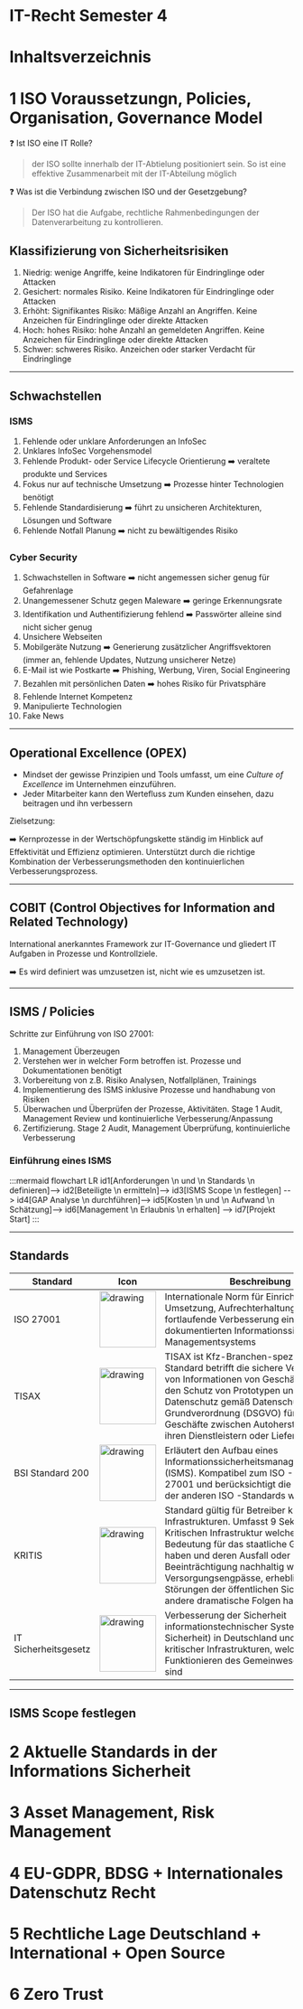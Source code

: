 # IT-Recht Semester 4

# Inhaltsverzeichnis

# 1 ISO Voraussetzungn, Policies, Organisation, Governance Model
:question: Ist ISO eine IT Rolle?
> der ISO sollte innerhalb der IT-Abtielung positioniert sein. So ist eine effektive Zusammenarbeit mit der IT-Abteilung möglich

:question: Was ist die Verbindung zwischen ISO und der Gesetzgebung?
> Der ISO hat die Aufgabe, rechtliche Rahmenbedingungen der Datenverarbeitung zu kontrollieren.

## Klassifizierung von Sicherheitsrisiken 

1. Niedrig: wenige Angriffe, keine Indikatoren für Eindringlinge oder Attacken
2. Gesichert: normales Risiko. Keine Indikatoren für Eindringlinge oder Attacken
3. Erhöht: Signifikantes Risiko: Mäßige Anzahl an Angriffen. Keine Anzeichen für Eindringlinge oder direkte Attacken
4. Hoch: hohes Risiko: hohe Anzahl an gemeldeten Angriffen. Keine Anzeichen für Eindringlinge oder direkte Attacken
5. Schwer: schweres Risiko. Anzeichen oder starker Verdacht für Eindringlinge

---

## Schwachstellen

### ISMS 
1. Fehlende oder unklare Anforderungen an InfoSec
2. Unklares InfoSec Vorgehensmodel
3. Fehlende Produkt- oder Service Lifecycle Orientierung :arrow_right: veraltete produkte und Services
4. Fokus nur auf technische Umsetzung :arrow_right: Prozesse hinter Technologien benötigt
5. Fehlende Standardisierung :arrow_right: führt zu unsicheren Architekturen, Lösungen und Software
6. Fehlende Notfall Planung :arrow_right: nicht zu bewältigendes Risiko

### Cyber Security
1. Schwachstellen in Software :arrow_right: nicht angemessen sicher genug für Gefahrenlage
2. Unangemessener Schutz gegen Maleware :arrow_right: geringe Erkennungsrate
3. Identifikation und Authentifizierung fehlend :arrow_right: Passwörter alleine sind nicht sicher genug
4. Unsichere Webseiten
5. Mobilgeräte Nutzung :arrow_right: Generierung zusätzlicher Angriffsvektoren (immer an, fehlende Updates, Nutzung unsicherer Netze)
6. E-Mail ist wie Postkarte :arrow_right: Phishing, Werbung, Viren, Social Engineering
7. Bezahlen mit persönlichen Daten :arrow_right: hohes Risiko für Privatsphäre
8. Fehlende Internet Kompetenz
9. Manipulierte Technologien
10. Fake News

---

## Operational Excellence (OPEX)
- Mindset der gewisse Prinzipien und Tools umfasst, um eine *Culture of Excellence* im Unternehmen einzuführen.
- Jeder Mitarbeiter kann den Wertefluss zum Kunden einsehen, dazu beitragen und ihn verbessern

Zielsetzung:

:arrow_right: Kernprozesse in der Wertschöpfungskette ständig im Hinblick auf Effektivität und Effizienz optimieren. Unterstützt durch die richtige Kombination der Verbesserungsmethoden den kontinuierlichen Verbesserungsprozess.

---

## COBIT (Control Objectives for Information and Related Technology)

International anerkanntes Framework zur IT-Governance und gliedert IT Aufgaben in Prozesse und Kontrollziele.

:arrow_right: Es wird definiert was umzusetzen ist, nicht wie es umzusetzen ist.

---

## ISMS / Policies

Schritte zur Einführung von ISO 27001:
1. Management Überzeugen
2. Verstehen wer in welcher Form betroffen ist. Prozesse und Dokumentationen benötigt
3. Vorbereitung von z.B. Risiko Analysen, Notfallplänen, Trainings
4. Implementierung des ISMS inklusive Prozesse und handhabung von Risiken
5. Überwachen und Überprüfen der Prozesse, Aktivitäten. Stage 1 Audit, Management Review und kontinuierliche Verbesserung/Anpassung
6. Zertifizierung. Stage 2 Audit, Management Überprüfung, kontinuierliche Verbesserung

### Einführung eines ISMS

:::mermaid
flowchart LR
    id1[Anforderungen \n und \n Standards \n definieren]--> id2[Beteiligte \n ermitteln]--> id3[ISMS Scope \n festlegen] --> id4[GAP Analyse \n durchführen]--> id5[Kosten \n und \n Aufwand \n Schätzung]--> id6[Management \n Erlaubnis \n erhalten] --> id7[Projekt Start]
:::

---

## Standards

| Standard | Icon | Beschreibung |
| --- | --- | --- | 
| ISO 27001 | <img src="https://wp.alohi.com/wp-content/uploads/2022/01/ISO-27001.svg" alt="drawing" width="100"/> | Internationale Norm für Einrichtung, Umsetzung, Aufrechterhaltung und fortlaufende Verbesserung eines dokumentierten Informationssicherheits-Managementsystems |
| TISAX | <img src="https://portal.enx.com/tisaxlogo" alt="drawing" width="100"/> | TISAX ist Kfz-Branchen-spezifisch. Der Standard betrifft die sichere Verarbeitung von Informationen von Geschäftspartnern, den Schutz von Prototypen und den Datenschutz gemäß Datenschutz-Grundverordnung (DSGVO) für mögliche Geschäfte zwischen Autoherstellern und ihren Dienstleistern oder Lieferanten |
| BSI Standard 200 | <img src="https://www.bsi.bund.de/_config/richsnippets/logo.jpg?__blob=normal&v=2" alt="drawing" width="100"/> | Erläutert den Aufbau eines Informationssicherheitsmanagementsystems (ISMS). Kompatibel zum ISO -Standard 27001 und berücksichtigt die Empfehlungen der anderen ISO -Standards wie ISO 27002 |
| KRITIS | <img src="https://www.bsi.bund.de/SharedDocs/Bilder/DE/BSI/Themen/KRITIS/UPK/upk-logo.png?__blob=normal&v=2" alt="drawing" width="100"/> | Standard gültig für Betreiber kritischer Infrastrukturen. Umfasst 9 Sektoren der Kritischen Infrastruktur welche wichtige Bedeutung für das staatliche Gemeinwesen haben und  deren Ausfall oder Beeinträchtigung nachhaltig wirkende Versorgungsengpässe, erhebliche Störungen der öffentlichen Sicherheit oder andere dramatische Folgen haben würde. |
| IT Sicherheitsgesetz | <img src="https://www.bsi.bund.de/SharedDocs/Bilder/DE/BSI/Themen/KRITIS/UPK/upk-logo.png?__blob=normal&v=2" alt="drawing" width="100"/> | Verbesserung der Sicherheit informationstechnischer Systeme (IT-Sicherheit) in Deutschland und Schutz kritischer Infrastrukturen, welche für das Funktionieren des Gemeinwesens relevant sind | 

---

## ISMS Scope festlegen





# 2 Aktuelle Standards in der Informations Sicherheit

# 3 Asset Management, Risk Management

# 4 EU-GDPR, BDSG + Internationales Datenschutz Recht

# 5 Rechtliche Lage Deutschland + International + Open Source

# 6 Zero Trust